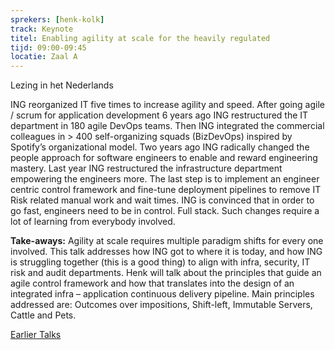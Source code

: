 ```yaml
---
sprekers: [henk-kolk]
track: Keynote
titel: Enabling agility at scale for the heavily regulated
tijd: 09:00-09:45
locatie: Zaal A
---
```

Lezing in het Nederlands

ING reorganized IT five times to increase agility and speed. After going agile / scrum for application development 6 years ago ING restructured the IT department in 180 agile DevOps teams. Then ING integrated the commercial colleagues in > 400 self-organizing squads (BizDevOps) inspired by Spotify’s organizational model. Two years ago ING radically changed the people approach for software engineers to enable and reward engineering mastery. Last year ING restructured the infrastructure department empowering the engineers more. The last step is to implement an engineer centric control framework and fine-tune deployment pipelines to remove IT Risk related manual work and wait times. ING is convinced that in order to go fast, engineers need to be in control. Full stack. Such changes require a lot of learning from everybody involved. 

**Take-aways:**
Agility at scale requires multiple paradigm shifts for every one involved. This talk addresses how ING got to where it is today, and how ING is struggling together (this is a good thing) to align with infra, security, IT risk and audit departments. Henk will talk about the principles that guide an agile control framework and how that translates into the design of an integrated infra – application continuous delivery pipeline. Main principles addressed are: Outcomes over impositions, Shift-left, Immutable Servers, Cattle and Pets.  

[Earlier Talks](https://blog.docker.com/2014/12/dockercon-europe-keynote-continuous-delivery-in-the-enterprise-by-henk-kolk-ing/)
